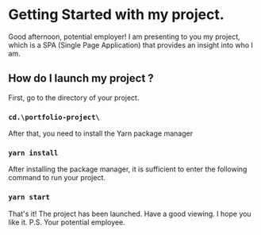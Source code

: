 # Getting Started with my project.
Good afternoon, potential employer! I am presenting to you my project, which is a SPA (Single Page Application) that provides an insight into who I am.

## How do I launch my project ?

First, go to the directory of your project.
### ` cd.\portfolio-project\ `

After that, you need to install the Yarn package manager

### `yarn install`

After installing the package manager, it is sufficient to enter the following command to run your project.

### `yarn start`

That's it! The project has been launched. Have a good viewing. I hope you like it. 
P.S. Your potential employee.

